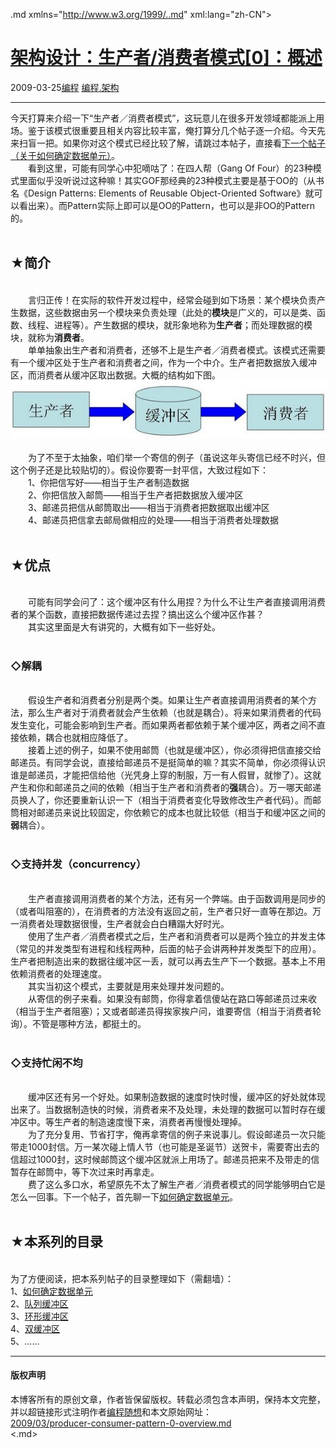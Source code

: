 <!DOCTYPE.md>
.md xmlns="http://www.w3.org/1999/..md" xml:lang="zh-CN">
<head>
<meta http-equiv="Content-Type" content="text.md; charset=utf-8" />
<meta name="generator" content="Python script by program.think@gmail.com" />
<meta name="provider" content="program-think.blogspot.com" />
<link type="text/css" rel="stylesheet" href="../../css/program-think.css" />
<title>架构设计：生产者/消费者模式[0]：概述 - 编程随想的博客</title>
</head>
<body>
<div id="main" style="width:100%;">
<h1><a href="../../index.md" title="回到首页">架构设计：生产者/消费者模式[0]：概述</a></h1>
<div class="post-info"><span class="date-header">2009-03-25</span><a href="../../tags/E7BC96E7A88B.md" class="tag">编程</a> <a href="../../tags/E7BC96E7A88B.E69EB6E69E84.md" class="tag">编程.架构</a> </div>
<hr>
<div class="post">
今天打算来介绍一下“生产者／消费者模式”，这玩意儿在很多开发领域都能派上用场。鉴于该模式很重要且相关内容比较丰富，俺打算分几个帖子逐一介绍。今天先来扫盲一把。如果你对这个模式已经比较了解，请跳过本帖子，直接看<a href="../../2009/03/producer-consumer-pattern-1-data.md">下一个帖子（关于如何确定数据单元）</a>。<!--program-think--><br />　　看到这里，可能有同学心中犯嘀咕了：在四人帮（Gang Of Four）的23种模式里面似乎没听说过这种嘛！其实GOF那经典的23种模式主要是基于OO的（从书名《Design Patterns: Elements of Reusable Object-Oriented Software》就可以看出来）。而Pattern实际上即可以是OO的Pattern，也可以是非OO的Pattern的。<br /><br /><h2>★简介</h2><br />　　言归正传！在实际的软件开发过程中，经常会碰到如下场景：某个模块负责产生数据，这些数据由另一个模块来负责处理（此处的<b>模块</b>是广义的，可以是类、函数、线程、进程等）。产生数据的模块，就形象地称为<b>生产者</b>；而处理数据的模块，就称为<b>消费者</b>。<br />　　单单抽象出生产者和消费者，还够不上是生产者／消费者模式。该模式还需要有一个缓冲区处于生产者和消费者之间，作为一个中介。生产者把数据放入缓冲区，而消费者从缓冲区取出数据。大概的结构如下图。<br /><center><img src="../../images/2009/03/OQAAABIZvYFXai47lG2Nn535pEM1R8nmxqaDE_sFqtHHeMA3KJxBqUjyBJn8rH99JxTTRaotkfJFgfBdF8AyNOsLkboA15jOjDkNCIPsNmh_19taG4Gb0lFEj7--" alt="不见图 请翻墙"></center><br />　　为了不至于太抽象，咱们举一个寄信的例子（虽说这年头寄信已经不时兴，但这个例子还是比较贴切的）。假设你要寄一封平信，大致过程如下：<br />　　1、你把信写好——相当于生产者制造数据<br />　　2、你把信放入邮筒——相当于生产者把数据放入缓冲区<br />　　3、邮递员把信从邮筒取出——相当于消费者把数据取出缓冲区<br />　　4、邮递员把信拿去邮局做相应的处理——相当于消费者处理数据<br /><br /><h2>★优点</h2><br />　　可能有同学会问了：这个缓冲区有什么用捏？为什么不让生产者直接调用消费者的某个函数，直接把数据传递过去捏？搞出这么个缓冲区作甚？<br />　　其实这里面是大有讲究的，大概有如下一些好处。<br /><br /><h3>◇解耦</h3><br />　　假设生产者和消费者分别是两个类。如果让生产者直接调用消费者的某个方法，那么生产者对于消费者就会产生依赖（也就是耦合）。将来如果消费者的代码发生变化，可能会影响到生产者。而如果两者都依赖于某个缓冲区，两者之间不直接依赖，耦合也就相应降低了。<br />　　接着上述的例子，如果不使用邮筒（也就是缓冲区），你必须得把信直接交给邮递员。有同学会说，直接给邮递员不是挺简单的嘛？其实不简单，你必须得认识谁是邮递员，才能把信给他（光凭身上穿的制服，万一有人假冒，就惨了）。这就产生和你和邮递员之间的依赖（相当于生产者和消费者的<b>强</b>耦合）。万一哪天邮递员换人了，你还要重新认识一下（相当于消费者变化导致修改生产者代码）。而邮筒相对邮递员来说比较固定，你依赖它的成本也就比较低（相当于和缓冲区之间的<b>弱</b>耦合）。<br /><br /><h3>◇支持并发（concurrency）</h3><br />　　生产者直接调用消费者的某个方法，还有另一个弊端。由于函数调用是同步的（或者叫阻塞的），在消费者的方法没有返回之前，生产者只好一直等在那边。万一消费者处理数据很慢，生产者就会白白糟蹋大好时光。<br />　　使用了生产者／消费者模式之后，生产者和消费者可以是两个独立的并发主体（常见的并发类型有进程和线程两种，后面的帖子会讲两种并发类型下的应用）。生产者把制造出来的数据往缓冲区一丢，就可以再去生产下一个数据。基本上不用依赖消费者的处理速度。<br />　　其实当初这个模式，主要就是用来处理并发问题的。<br />　　从寄信的例子来看。如果没有邮筒，你得拿着信傻站在路口等邮递员过来收（相当于生产者阻塞）；又或者邮递员得挨家挨户问，谁要寄信（相当于消费者轮询）。不管是哪种方法，都挺土的。<br /><br /><h3>◇支持忙闲不均</h3><br />　　缓冲区还有另一个好处。如果制造数据的速度时快时慢，缓冲区的好处就体现出来了。当数据制造快的时候，消费者来不及处理，未处理的数据可以暂时存在缓冲区中。等生产者的制造速度慢下来，消费者再慢慢处理掉。<br />　　为了充分复用、节省打字，俺再拿寄信的例子来说事儿。假设邮递员一次只能带走1000封信。万一某次碰上情人节（也可能是圣诞节）送贺卡，需要寄出去的信超过1000封，这时候邮筒这个缓冲区就派上用场了。邮递员把来不及带走的信暂存在邮筒中，等下次过来时再拿走。<br />　　费了这么多口水，希望原先不太了解生产者／消费者模式的同学能够明白它是怎么一回事。下一个帖子，首先聊一下<a href="../../2009/03/producer-consumer-pattern-1-data.md">如何确定数据单元</a>。<br /><br /><h2>★本系列的目录</h2><br />为了方便阅读，把本系列帖子的目录整理如下（需翻墙）：<a name="index"> </a><br />1、<a href="../../2009/03/producer-consumer-pattern-1-data.md">如何确定数据单元</a><br />2、<a href="../../2009/03/producer-consumer-pattern-2-queue.md">队列缓冲区</a><br />3、<a href="../../2009/04/producer-consumer-pattern-3-circle.md">环形缓冲区</a><br />4、<a href="../../2009/04/producer-consumer-pattern-4-double.md">双缓冲区</a><br />5、......<div class="blogger-post-footer">
</div>
<hr>
<div class="copyright">
<h4>版权声明</h4>
本博客所有的原创文章，作者皆保留版权。转载必须包含本声明，保持本文完整，并以超链接形式注明作者<a href="mailto:program.think@gmail.com">编程随想</a>和本文原始网址：<br>
<a href="2009/03/producer-consumer-pattern-0-overview.md">2009/03/producer-consumer-pattern-0-overview.md</a>
</div>
</div>
</body>
<.md>
